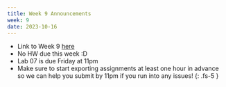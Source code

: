 ```yaml
---
title: Week 9 Announcements
week: 9
date: 2023-10-16
---
```


* Link to Week 9 [here](https://www.data8.org/fa23/#week-9)
* No HW due this week :D
* Lab 07 is due Friday at 11pm
* Make sure to start exporting assignments at least one hour in advance so we can help you submit by 11pm if you run into any issues!
{: .fs-5 }
